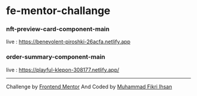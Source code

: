 # fe-mentor-challange

### nft-preview-card-component-main
live : https://benevolent-piroshki-26acfa.netlify.app


### order-summary-component-main
live : https://playful-klepon-308177.netlify.app/


---

Challenge by [Frontend Mentor](https://www.frontendmentor.io) And Coded by [Muhammad Fikri Ihsan](https://github.com/Fikriihsan03)
